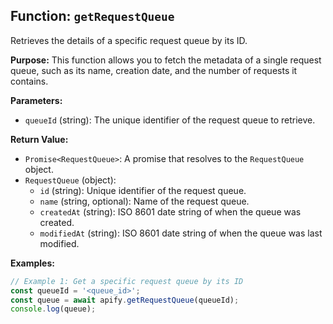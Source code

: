 ## Function: `getRequestQueue`

Retrieves the details of a specific request queue by its ID.

**Purpose:**
This function allows you to fetch the metadata of a single request queue, such as its name, creation date, and the number of requests it contains.

**Parameters:**
- `queueId` (string): The unique identifier of the request queue to retrieve.

**Return Value:**
- `Promise<RequestQueue>`: A promise that resolves to the `RequestQueue` object.
- `RequestQueue` (object):
  - `id` (string): Unique identifier of the request queue.
  - `name` (string, optional): Name of the request queue.
  - `createdAt` (string): ISO 8601 date string of when the queue was created.
  - `modifiedAt` (string): ISO 8601 date string of when the queue was last modified.

**Examples:**

```typescript
// Example 1: Get a specific request queue by its ID
const queueId = '<queue_id>';
const queue = await apify.getRequestQueue(queueId);
console.log(queue);
```